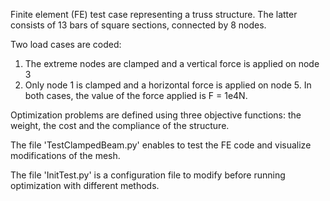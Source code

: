 Finite element (FE) test case representing a truss structure. The latter consists of 13 bars of square sections, connected by 8 nodes.

Two load cases are coded:
1) The extreme nodes are clamped and a vertical force is applied on node 3
2) Only node 1 is clamped and a horizontal force is applied on node 5.
In both cases, the value of the force applied is F = 1e4N.

Optimization problems are defined using three objective functions: the weight, the cost and the compliance of the structure.

The file 'TestClampedBeam.py' enables to test the FE code and visualize modifications of the mesh.

The file 'InitTest.py' is a configuration file to modify before running optimization with different methods.

